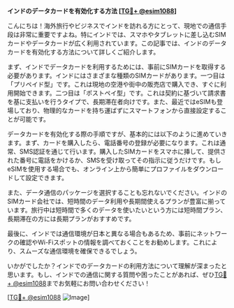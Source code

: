**インドのデータカードを有効化する方法 [[TG💪+ @esim1088](https://t.me/s/esim1088)]**

こんにちは！海外旅行やビジネスでインドを訪れる方にとって、現地での通信手段は非常に重要ですよね。特にインドでは、スマホやタブレットに差し込むSIMカードやデータカードが広く利用されています。この記事では、インドのデータカードを有効化する方法について詳しくご紹介します。

まず、インドでデータカードを利用するためには、事前にSIMカードを取得する必要があります。インドにはさまざまな種類のSIMカードがあります。一つ目は「プリペイド型」です。これは現地の空港や街中の販売店で購入でき、すぐに利用開始できます。二つ目は「ポストペイ型」です。これは契約に基づいて請求書を基に支払いを行うタイプで、長期滞在者向けです。また、最近ではeSIMも登場しており、物理的なカードを持ち運ばずにスマートフォンから直接設定することが可能です。

データカードを有効化する際の手順ですが、基本的には以下のように進めていきます。まず、カードを購入したら、電話番号の登録が必要になります。これは通常、SMS認証を通じて行います。購入したSIMカードをスマホに挿して、提供された番号に電話をかけるか、SMSを受け取ってその指示に従うだけです。もしeSIMを使用する場合でも、オンライン上から簡単にプロファイルをダウンロードして設定できます。

また、データ通信のパッケージを選択することも忘れないでください。インドのSIMカード会社では、短時間のデータ利用や長期間使えるプランが豊富に揃っています。旅行中は短時間で多くのデータを使いたいという方には短時間プラン、長期滞在の方には長期プランがおすすめです。

最後に、インドでは通信環境が日本と異なる場合もあるため、事前にネットワークの確認やWi-Fiスポットの情報を調べておくことをお勧めします。これにより、スムーズな通信環境を確保できるでしょう。

いかがでしたか？インドでのデータカードの利用方法について理解が深まったと思います。もし、インドでの通信に関する質問や困ったことがあれば、ぜひ[TG💪+ @esim1088](https://t.me/s/esim1088)までお気軽にお問い合わせください！

[[TG💪+ @esim1088](https://t.me/s/esim1088) ![Image](https://i.postimg.cc/Y0z9fWf4/image.png)]